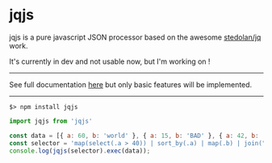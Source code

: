 jqjs
====

jqjs is a pure javascript JSON processor based on the awesome [stedolan/jq](https://github.com/stedolan/jq) work.

It's currently in dev and not usable now, but I'm working on !

---

See full documentation [here](https://stedolan.github.io/jq/manual/#Basicfilters) but only basic features will be implemented.

---

```shell-script
$> npm install jqjs
```
```javascript
import jqjs from 'jqjs'

const data = [{ a: 60, b: 'world' }, { a: 15, b: 'BAD' }, { a: 42, b: 'hello' }];
const selector = 'map(select(.a > 40)) | sort_by(.a) | map(.b) | join(" ")';
console.log(jqjs(selector).exec(data));
```
